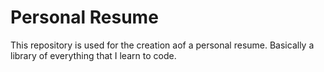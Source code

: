# Personal Resume

This repository is used for the creation aof a personal resume.
Basically a library of everything that I learn to code.



